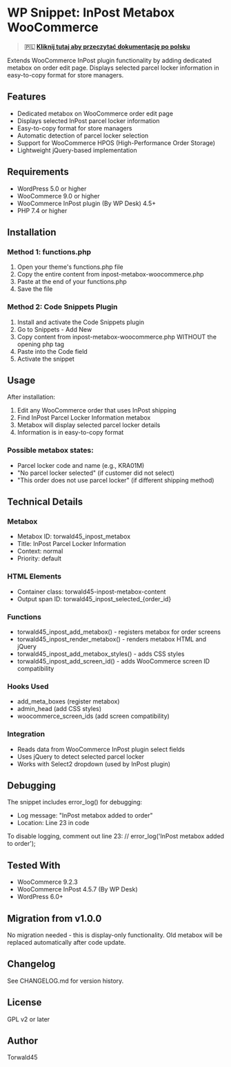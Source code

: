 # WP Snippet: InPost Metabox WooCommerce


> **🇵🇱 [Kliknij tutaj aby przeczytać dokumentację po polsku](README.pl.md)**

Extends WooCommerce InPost plugin functionality by adding dedicated metabox on order edit page. Displays selected parcel locker information in easy-to-copy format for store managers.

## Features

- Dedicated metabox on WooCommerce order edit page
- Displays selected InPost parcel locker information
- Easy-to-copy format for store managers
- Automatic detection of parcel locker selection
- Support for WooCommerce HPOS (High-Performance Order Storage)
- Lightweight jQuery-based implementation

## Requirements

- WordPress 5.0 or higher
- WooCommerce 9.0 or higher
- WooCommerce InPost plugin (By WP Desk) 4.5+ 
- PHP 7.4 or higher

## Installation

### Method 1: functions.php

1. Open your theme's functions.php file
2. Copy the entire content from inpost-metabox-woocommerce.php
3. Paste at the end of your functions.php
4. Save the file

### Method 2: Code Snippets Plugin

1. Install and activate the Code Snippets plugin
2. Go to Snippets - Add New
3. Copy content from inpost-metabox-woocommerce.php WITHOUT the opening php tag
4. Paste into the Code field
5. Activate the snippet

## Usage

After installation:
1. Edit any WooCommerce order that uses InPost shipping
2. Find InPost Parcel Locker Information metabox
3. Metabox will display selected parcel locker details
4. Information is in easy-to-copy format

### Possible metabox states:
- Parcel locker code and name (e.g., KRA01M)
- "No parcel locker selected" (if customer did not select)
- "This order does not use parcel locker" (if different shipping method)

## Technical Details

### Metabox
- Metabox ID: torwald45_inpost_metabox
- Title: InPost Parcel Locker Information
- Context: normal
- Priority: default

### HTML Elements
- Container class: torwald45-inpost-metabox-content
- Output span ID: torwald45_inpost_selected_{order_id}

### Functions
- torwald45_inpost_add_metabox() - registers metabox for order screens
- torwald45_inpost_render_metabox() - renders metabox HTML and jQuery
- torwald45_inpost_add_metabox_styles() - adds CSS styles
- torwald45_inpost_add_screen_id() - adds WooCommerce screen ID compatibility

### Hooks Used
- add_meta_boxes (register metabox)
- admin_head (add CSS styles)
- woocommerce_screen_ids (add screen compatibility)

### Integration
- Reads data from WooCommerce InPost plugin select fields
- Uses jQuery to detect selected parcel locker
- Works with Select2 dropdown (used by InPost plugin)

## Debugging

The snippet includes error_log() for debugging:
- Log message: "InPost metabox added to order"
- Location: Line 23 in code

To disable logging, comment out line 23:
// error_log('InPost metabox added to order');

## Tested With

- WooCommerce 9.2.3
- WooCommerce InPost 4.5.7 (By WP Desk)
- WordPress 6.0+

## Migration from v1.0.0

No migration needed - this is display-only functionality. Old metabox will be replaced automatically after code update.

## Changelog

See CHANGELOG.md for version history.

## License

GPL v2 or later

## Author

Torwald45
